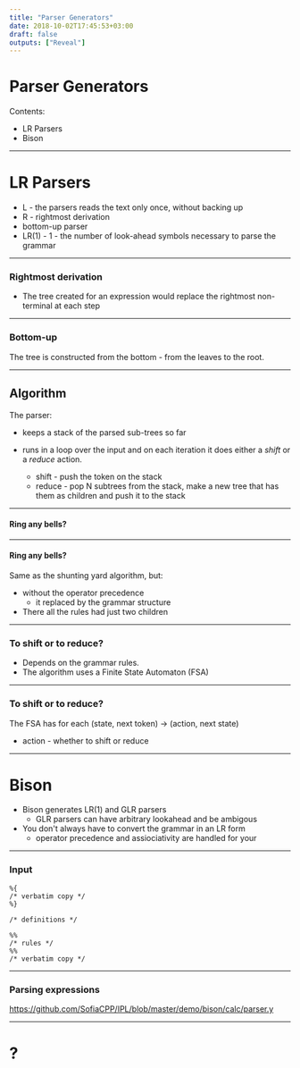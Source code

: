 ```yaml
---
title: "Parser Generators"
date: 2018-10-02T17:45:53+03:00
draft: false
outputs: ["Reveal"]
---
```


# Parser Generators

Contents:

- LR Parsers
- Bison

---
# LR Parsers

- L - the parsers reads the text only once, without backing up
- R - rightmost derivation
- bottom-up parser
- LR(1) - 1 - the number of look-ahead symbols necessary to parse the grammar

---
### Rightmost derivation

- The tree created for an expression would replace the rightmost non-terminal at
  each step

---
### Bottom-up

The tree is constructed from the bottom - from the leaves to the root.

---
## Algorithm

The parser:

- keeps a stack of the parsed sub-trees so far
- runs in a loop over the input and on each iteration it does either
a *shift* or a *reduce* action.

    - shift - push the token on the stack
    - reduce - pop N subtrees from the stack, make a new tree that has them as
      children and push it to the stack

---
#### Ring any bells?

---
#### Ring any bells?

Same as the shunting yard algorithm, but:
- without the operator precedence 
    - it replaced by the grammar structure
- There all the rules had just two children

---
### To shift or to reduce?

- Depends on the grammar rules.
- The algorithm uses a Finite State Automaton (FSA)

---
### To shift or to reduce?

The FSA has for each (state, next token) -> (action, next state)

- action - whether to shift or reduce

---
# Bison

- Bison generates LR(1) and GLR parsers
    - GLR parsers can have arbitrary lookahead and be ambigous
- You don't always have to convert the grammar in an LR form
    - operator precedence and assiociativity are handled for your

---
### Input

    %{
    /* verbatim copy */
    %}

    /* definitions */

    %%
    /* rules */
    %%
    /* verbatim copy */

---
### Parsing expressions

https://github.com/SofiaCPP/IPL/blob/master/demo/bison/calc/parser.y

---
# ?

